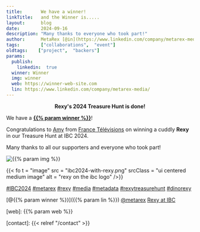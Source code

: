 ```yaml
---
title:       We have a winner!
linkTitle:   and the Winner is.....
layout:      blog
date:        2024-09-16
description: "Many thanks to everyone who took part!"
author:      MetaRex [@in](https://www.linkedin.com/company/metarex-media)
tags:        ["collaborations",  "event"]
oldtags:    ["project",  "backers"]
params:
  publish:
    linkedin:  true
  winner: Winner
  img: winner
  web: https://winner-web-site.com
  lin: https://www.linkedin.com/company/metarex-media/
---
```


**<p style = "text-align:center;"><span class = "ui red text">Rexy's 2024 Treasure Hunt is done!</span></p>**

We have a **[{{% param winner %}}](https://www.linkedin.com/posts/metarex-media_rexy-treasurehunt-ibc2024-activity-7241828285431648260-f6gx)**!

Congratulations to [Amy] from [France Télévisions] on winning a cuddly **Rexy** in our Treasure Hunt at IBC 2024. 

Many thanks to all our supporters and everyone who took part!

<img  class="ui centered medium image" src = "winner-of-rexy.png" alt = "{{% param img %}}">

{{< fo t = "image"
    src = "ibc2024-with-rexy.png"
    srcClass = "ui centered medium image"
    alt = "rexy on the ibc logo"
/>}}


[#IBC2024](https://www.linkedin.com/search/results/all/?keywords=%23IBC2024)
[#metarex](https://www.linkedin.com/search/results/all/?keywords=%23metarex)
[#rexy](https://www.linkedin.com/search/results/all/?keywords=%23rexy)
[#media](https://www.linkedin.com/search/results/all/?keywords=%23media)
[#metadata](https://www.linkedin.com/search/results/all/?keywords=%23metadata)
[#rexytreasurehunt](https://www.linkedin.com/search/results/all/?keywords=%23rexytreasurehunt)
[#dinorexy](https://www.linkedin.com/search/results/all/?keywords=%23dinorexy)

<i class = "linkedin icon"></i>[@{{% param winner %}}]({{% param lin %}})
<i class = "linkedin icon"></i>[@metarex][limrx]
<i class = "linkedin icon"></i>[Rexy at IBC][lirxy]

[web]:    {{% param web %}}

[limrx]:   https://uk.linkedin.com/company/metarex-media
[lirxy]:   https://www.linkedin.com/search/results/all/?keywords=%23ibc2024%20%23metarex%20%23rexy
[rxydraw]: https://ibc2024.mapyourshow.com/8_0/floorplan/?st=keyword&hallID=J&sv=V-NOVA&selectedBooth=14.AI03
[ths]:     https://auth.metarex.media/ui/registration

[Amy]: https://www.linkedin.com/posts/metarex-media_rexy-activity-7276567164059303936-SPaK
[France Télévisions]: https://fr.linkedin.com/company/france-televisions?trk=public_profile_topcard-current-company

[contact]: {{< relref "/contact" >}}